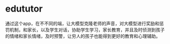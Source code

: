 # edututor
通过这个app，在不不同的端，让大模型克隆老师的声音，对大模型进行奖励和惩罚机制，和家长，以及学生对话，协助学生学习，家长教育，并且及时侦测到孩子的情绪和家长情绪，及时预警，让穷人的孩子也能得到更好的教育和心理辅助。

